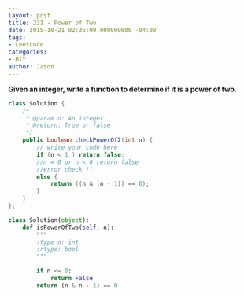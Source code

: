 ```yaml
---
layout: post
title: 231 - Power of Two
date: 2015-10-21 02:35:09.000000000 -04:00
tags:
- Leetcode
categories:
- Bit
author: Jason
---
```

**Given an integer, write a function to determine if it is a power of two.**


``` java
class Solution {
    /*
     * @param n: An integer
     * @return: True or false
     */
    public boolean checkPowerOf2(int n) {
        // write your code here
        if (n < 1 ) return false;
        //n = 0 or n < 0 return false
        //error check !!
        else {
            return ((n & (n - 1)) == 0);
        }
    }
};
```

``` python
class Solution(object):
    def isPowerOfTwo(self, n):
        """
        :type n: int
        :rtype: bool
        """

        if n <= 0:
            return False
        return (n & n - 1) == 0
```
